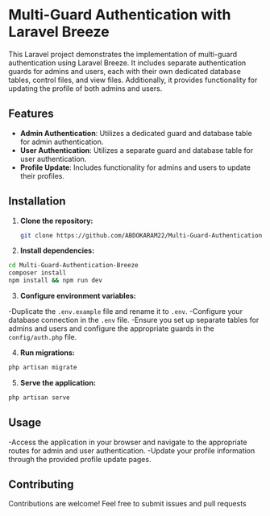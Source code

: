 # Multi-Guard Authentication with Laravel Breeze

This Laravel project demonstrates the implementation of multi-guard authentication using Laravel Breeze. It includes separate authentication guards for admins and users, each with their own dedicated database tables, control files, and view files. Additionally, it provides functionality for updating the profile of both admins and users.

## Features

- **Admin Authentication**: Utilizes a dedicated guard and database table for admin authentication.
- **User Authentication**: Utilizes a separate guard and database table for user authentication.
- **Profile Update**: Includes functionality for admins and users to update their profiles.

## Installation

1. **Clone the repository:**

   ```bash
   git clone https://github.com/ABDOKARAM22/Multi-Guard-Authentication-Breeze.git
   ```

2. **Install dependencies:**

```bash
cd Multi-Guard-Authentication-Breeze
composer install
npm install && npm run dev
```
3. **Configure environment variables:**

-Duplicate the `.env.example` file and rename it to `.env`.
-Configure your database connection in the `.env` file.
-Ensure you set up separate tables for admins and users and configure the appropriate guards in the `config/auth.php` file.

4. **Run migrations:**

```bash
php artisan migrate
```
5. **Serve the application:**

```bash
php artisan serve
```
## Usage
-Access the application in your browser and navigate to the appropriate routes for admin and user authentication.
-Update your profile information through the provided profile update pages.

## Contributing
Contributions are welcome! Feel free to submit issues and pull requests

